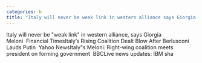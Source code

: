 ```yaml
---
categories: b
title: "Italy will never be weak link in western alliance says Giorgia Meloni  Financial Times"
---
```

Italy will never be "weak link" in western alliance, says Giorgia Meloni&nbsp;&nbsp;Financial TimesItaly’s Rising Coalition Dealt Blow After Berlusconi Lauds Putin&nbsp;&nbsp;Yahoo NewsItaly"s Meloni: Right-wing coalition meets president on forming government&nbsp;&nbsp;BBCLive news updates: IBM sha